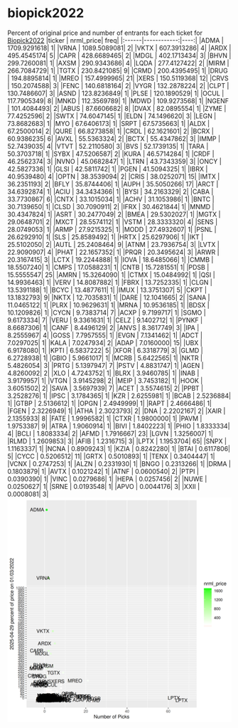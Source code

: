 # biopick2022
Percent of original price and number of entrants for each ticket for [Biopick2022](https://twitter.com/hashtag/Biopick2022)
|ticker |   nrml_price| freq|
|:------|------------:|----:|
|ADMA   | 1709.9291618|    1|
|VRNA   | 1089.5089081|    2|
|VKTX   |  607.3913286|    4|
|ARDX   |  495.4545174|    5|
|CAPR   |  428.6689465|    2|
|MDGL   |  402.1713434|    3|
|BHVN   |  299.7260081|    1|
|AXSM   |  290.9343686|    4|
|LQDA   |  277.4127422|    2|
|MIRM   |  266.7084729|    1|
|TGTX   |  230.8421085|    9|
|CRMD   |  200.4395495|    1|
|DRUG   |  194.8895814|    1|
|MREO   |  157.4999965|   21|
|XERS   |  150.5119368|   12|
|CRVS   |  150.2074588|    3|
|FENC   |  140.6818164|    2|
|VYGR   |  132.2878224|    2|
|CLPT   |  130.7486607|    3|
|ASND   |  123.8236849|    1|
|PLSE   |  120.1890529|    1|
|OCUL   |  117.7905349|    8|
|MNKD   |  112.3569789|    1|
|MDWD   |  109.9273568|    1|
|NGENF  |  101.4084493|    2|
|ABUS   |   87.6606682|    8|
|DVAX   |   82.0895554|    1|
|ZYME   |   77.4252596|    2|
|SWTX   |   74.6047145|    1|
|ELDN   |   74.1496620|    3|
|LEGN   |   73.8682683|    1|
|MYO    |   67.6406173|    1|
|SRPT   |   67.5735663|    1|
|ALDX   |   67.2500014|    2|
|QURE   |   66.8273858|    1|
|CRDL   |   62.1621601|    2|
|BCRX   |   60.9386235|    6|
|AVXL   |   55.5363324|    2|
|BCTX   |   55.4347862|    3|
|IMMP   |   52.7439035|    4|
|VTVT   |   52.2110580|    3|
|BVS    |   52.1739135|    1|
|TARA   |   50.3703718|    1|
|SYBX   |   47.5206587|    2|
|KURA   |   46.5714284|    1|
|CRDF   |   46.2562374|    3|
|NVNO   |   45.0682847|    1|
|LTRN   |   43.7343359|    3|
|ONCY   |   42.5827336|    1|
|GLSI   |   42.5811742|    1|
|PGEN   |   41.5094325|    1|
|IBRX   |   40.9539480|    4|
|OPTN   |   38.3539094|    2|
|CRIS   |   38.0252071|   15|
|IMTX   |   36.2351193|    2|
|BFLY   |   35.8744406|    1|
|AUPH   |   35.5050266|   17|
|ARCT   |   34.6392874|    1|
|ACIU   |   34.3434366|    1|
|BYSI   |   34.2163329|    2|
|CABA   |   33.7730867|    6|
|CNTX   |   33.1015034|    1|
|ACHV   |   31.1053986|    1|
|BNTC   |   30.7139650|    1|
|CLSD   |   30.7090911|    2|
|IFRX   |   30.4621844|    1|
|MNMD   |   30.4347824|    1|
|ASRT   |   30.2477049|    2|
|BMEA   |   29.5302027|    1|
|MGTX   |   29.0648701|    2|
|MXCT   |   28.5574112|    1|
|VSTM   |   28.3333320|    4|
|SENS   |   28.0749053|    1|
|ARMP   |   27.9215325|    1|
|MODD   |   27.4932607|    1|
|PSNL   |   26.6292910|    1|
|SLS    |   25.8589492|    1|
|HRTX   |   25.6297906|    1|
|IKT    |   25.5102050|    2|
|AUTL   |   25.2408464|    9|
|ATNM   |   23.7936754|    3|
|LVTX   |   22.9090907|    4|
|PHAT   |   22.1657352|    1|
|PRQR   |   20.3495624|    3|
|ARWR   |   20.3167415|    3|
|LCTX   |   19.2244888|    1|
|IOVA   |   18.6485066|    1|
|CMMB   |   18.5507240|    1|
|CMPS   |   17.0588231|    1|
|CNTB   |   15.7281551|    1|
|PDSB   |   15.5555547|   25|
|AMRN   |   15.3264090|    1|
|CTMX   |   15.0484992|    1|
|QSI    |   14.9936463|    1|
|VERV   |   14.8087882|    1|
|FBRX   |   13.7252335|    1|
|CLGN   |   13.5391188|    1|
|BCYC   |   13.4877611|    1|
|IMUX   |   13.3751307|    5|
|CKPT   |   13.1832793|    9|
|NKTX   |   12.7035831|    1|
|DARE   |   12.1041665|    2|
|SANA   |   11.0465122|    1|
|PLRX   |   10.9629631|    1|
|MRNA   |   10.9536185|    1|
|BDSX   |   10.1209826|    1|
|CYCN   |    9.7383714|    7|
|ACXP   |    9.7199717|    1|
|SGMO   |    9.6173334|    7|
|VERU   |    9.3361631|    1|
|CELZ   |    9.1402712|    1|
|PYNKF  |    8.6687306|    1|
|CANF   |    8.4496129|    2|
|ANVS   |    8.3617749|    3|
|IPA    |    8.2555967|    4|
|GOSS   |    7.7957555|    1|
|EVGN   |    7.1341462|    1|
|ADCT   |    7.0297025|    1|
|KALA   |    7.0247934|    2|
|ADAP   |    7.0160000|   15|
|UBX    |    6.9178080|    1|
|KPTI   |    6.5837222|    5|
|XFOR   |    6.3318779|    3|
|GLMD   |    6.2728938|    1|
|GBIO   |    5.9661017|    1|
|MCRB   |    5.6422565|    1|
|NKTR   |    5.4826054|    3|
|PRTG   |    5.1397947|    7|
|PSTV   |    4.8831747|    1|
|AGEN   |    4.8260092|    2|
|XLO    |    4.7243752|    1|
|BLRX   |    3.9460785|    1|
|INAB   |    3.9179957|    1|
|VTGN   |    3.9145298|    2|
|MEIP   |    3.7453182|    1|
|HOOK   |    3.6051502|    2|
|SAVA   |    3.5697939|    7|
|ACET   |    3.5574615|    2|
|PPBT   |    3.2528276|    1|
|IPSC   |    3.1784365|    1|
|KZR    |    2.6255981|    1|
|BCAB   |    2.5236884|    1|
|GTBP   |    2.5136612|    1|
|OPGN   |    2.4949999|    1|
|RAPT   |    2.4666486|    1|
|FGEN   |    2.3226949|    1|
|ATHA   |    2.3023793|    2|
|DNA    |    2.2202167|    2|
|XAIR   |    2.1355933|    8|
|FATE   |    1.9996582|    1|
|CTXR   |    1.9800000|    1|
|PAVM   |    1.9753387|    9|
|ATRA   |    1.9060914|    1|
|BIVI   |    1.8402223|    1|
|PHIO   |    1.8333334|    4|
|BCLI   |    1.8083334|    2|
|AFMD   |    1.7916667|   23|
|LGVN   |    1.3256007|    1|
|RLMD   |    1.2609853|    3|
|AFIB   |    1.2316715|    3|
|LPTX   |    1.1953704|   65|
|SNPX   |    1.1163337|    1|
|NCNA   |    0.8909243|    1|
|KZIA   |    0.8242280|    1|
|BTAI   |    0.6117806|    5|
|CYCC   |    0.5206512|   11|
|GRTX   |    0.5010893|    1|
|TENX   |    0.3404447|    1|
|VCNX   |    0.2747253|    1|
|ALZN   |    0.2331930|    1|
|BNGO   |    0.2313266|    1|
|DRMA   |    0.1803879|    1|
|AVTX   |    0.1021242|    1|
|ATNF   |    0.0600540|    2|
|PTPI   |    0.0390390|    1|
|VINC   |    0.0279686|    1|
|HEPA   |    0.0257456|    2|
|NUWE   |    0.0250627|    1|
|SRNE   |    0.0193548|    1|
|APVO   |    0.0044176|    3|
|XXII   |    0.0008081|    3|
![retvspicks](biopicks.png?raw=true)
